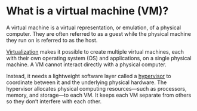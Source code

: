 # What is a virtual machine \(VM\)?

A virtual machine is a virtual representation, or emulation, of a physical computer. They are often referred to as a guest while the physical machine they run on is referred to as the host.

[Virtualization](https://www.ibm.com/cloud/learn/virtualization-a-complete-guide) makes it possible to create multiple virtual machines, each with their own operating system \(OS\) and applications, on a single physical machine. A VM cannot interact directly with a physical computer. 

Instead, it needs a lightweight software layer called a [hypervisor](https://www.ibm.com/cloud/learn/hypervisors) to coordinate between it and the underlying physical hardware. The hypervisor allocates physical computing resources—such as processors, memory, and storage—to each VM. It keeps each VM separate from others so they don’t interfere with each other.

